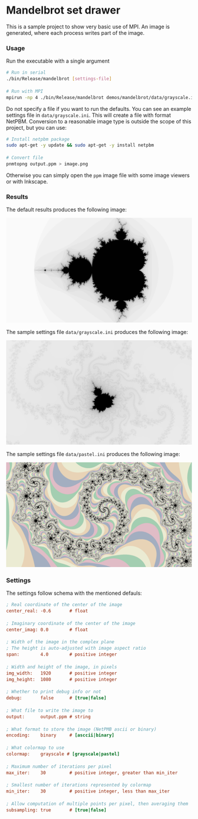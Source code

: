 # Mandelbrot set drawer

This is a sample project to show very basic use of MPI. An image is generated, where each process writes part of the image.


### Usage
Run the executable with a single argument
```bash
# Run in serial
./bin/Release/mandelbrot [settings-file]

# Run with MPI
mpirun -np 4 ./bin/Release/mandelbrot demos/mandelbrot/data/grayscale.ini
```
Do not specify a file if you want to run the defaults. You can see an example settings file in `data/grayscale.ini`.
This will create a file with format NetPBM. Conversion to a reasonable image type is outside the scope of this project,
but you can use:

```bash
# Install netpbm package
sudo apt-get -y update && sudo apt-get -y install netpbm

# Convert file
pnmtopng output.ppm > image.png
```

Otherwise you can simply open the `ppm` image file with some image viewers or with Inkscape.

### Results

The default results produces the following image:

![image](data/defaults.png)

The sample settings file `data/grayscale.ini` produces the following image:

![image](data/sample.png)

The sample settings file `data/pastel.ini` produces the following image:

![image](data/pastel.png)

### Settings
The settings follow schema with the mentioned defauls:
```ini
; Real coordinate of the center of the image
center_real: -0.6       # float

; Imaginary coordinate of the center of the image
center_imag: 0.0        # float

; Width of the image in the complex plane
; The height is auto-adjusted with image aspect ratio
span:        4.0        # positive integer

; Width and height of the image, in pixels
img_width:   1920       # positive integer
img_height:  1080       # positive integer

; Whether to print debug info or not
debug:       false      # [true|false]

; What file to write the image to
output:      output.ppm # string

; What format to store the image (NetPMB ascii or binary)
encoding:    binary     # [asccii|binary]

; What colormap to use
colormap:    grayscale # [grayscale|pastel]

; Maximum number of iterations per pixel
max_iter:    30         # positive integer, greater than min_iter

; Smallest number of iterations represented by colormap
min_iter:    30         # positive integer, less than max_iter

; Allow computation of multiple points per pixel, then averaging them
subsampling: true       # [true|false]
```
